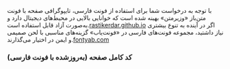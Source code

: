 با توجه به درخواست شما برای استفاده از فونت فارسی، تایپوگرافی صفحه با فونت متن‌باز «وزیرمتن» بهینه شده است که خوانایی بالایی در محیط‌های دیجیتال دارد و به‌صورت آزاد قابل استفاده است.[rastikerdar.github.io](https://rastikerdar.github.io/vazirmatn/) اگر در آینده به تنوع بیشتری نیاز داشتید، مجموعه فونت‌های فارسی در «فونت‌یاب» گزینه‌های مناسبی با لحن صمیمی و ایمن در اختیار می‌گذارند.[fontyab.com](https://www.fontyab.com/farsi-font)

### کد کامل صفحه (به‌روز‌شده با فونت فارسی)

